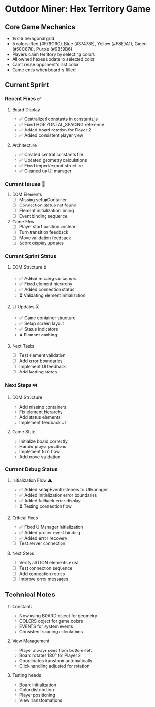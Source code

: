 # Outdoor Miner: Hex Territory Game

## Core Game Mechanics
- 16x16 hexagonal grid
- 5 colors: Red (#F76C6C), Blue (#374785), Yellow (#F8E9A1), Green (#50C878), Purple (#9B59B6)
- Players claim territory by selecting colors
- All owned hexes update to selected color
- Can't reuse opponent's last color
- Game ends when board is filled

## Current Sprint

### Recent Fixes ✅
1. Board Display
   - ✅ Centralized constants in constants.js
   - ✅ Fixed HORIZONTAL_SPACING reference
   - ✅ Added board rotation for Player 2
   - ✅ Added consistent player view

2. Architecture
   - ✅ Created central constants file
   - ✅ Updated geometry calculations
   - ✅ Fixed import/export structure
   - ✅ Cleaned up UI manager

### Current Issues 🔄
1. DOM Elements
   - [ ] Missing setupContainer
   - [ ] Connection status not found
   - [ ] Element initialization timing
   - [ ] Event binding sequence

2. Game Flow
   - [ ] Player start position unclear
   - [ ] Turn transition feedback
   - [ ] Move validation feedback
   - [ ] Score display updates

### Current Sprint Status

1. DOM Structure ⏳
   - ✅ Added missing containers
   - ✅ Fixed element hierarchy
   - ✅ Added connection status
   - ⏳ Validating element initialization

2. UI Updates ⏳
   - ✅ Game container structure
   - ✅ Setup screen layout
   - ✅ Status indicators
   - ⏳ Element caching

3. Next Tasks
   - [ ] Test element validation
   - [ ] Add error boundaries
   - [ ] Implement UI feedback
   - [ ] Add loading states

### Next Steps ⏭️
1. DOM Structure
   - Add missing containers
   - Fix element hierarchy
   - Add status elements
   - Implement feedback UI

2. Game State
   - Initialize board correctly
   - Handle player positions
   - Implement turn flow
   - Add move validation

### Current Debug Status
1. Initialization Flow ⚠️
   - ✅ Added setupEventListeners to UIManager
   - ✅ Added initialization error boundaries
   - ✅ Added fallback error display
   - ⏳ Testing connection flow

2. Critical Fixes
   - ✅ Fixed UIManager initialization
   - ✅ Added proper event binding
   - ✅ Added error recovery
   - [ ] Test server connection

3. Next Steps
   - [ ] Verify all DOM elements exist
   - [ ] Test connection sequence
   - [ ] Add connection retries
   - [ ] Improve error messages

## Technical Notes
1. Constants
   - Now using BOARD object for geometry
   - COLORS object for game colors
   - EVENTS for system events
   - Consistent spacing calculations

2. View Management
   - Player always sees from bottom-left
   - Board rotates 180° for Player 2
   - Coordinates transform automatically
   - Click handling adjusted for rotation

3. Testing Needs
   - Board initialization
   - Color distribution
   - Player positioning
   - View transformations
